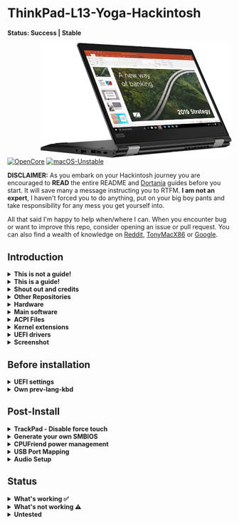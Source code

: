 # ThinkPad-L13-Yoga-Hackintosh

**Status: Success | Stable**

<img align="right" src="./Other/README_Resources/l13-yoga2.png" alt="L13 Yoga macOS" width="430">

[![OpenCore](https://img.shields.io/badge/OpenCore-0.6.9-blue.svg)](https://github.com/acidanthera/OpenCorePkg)
[![macOS-Unstable](https://img.shields.io/badge/macOS-11.5.1-brightgreen.svg)](https://www.apple.com/macos/big-sur)

**DISCLAIMER:**
As you embark on your Hackintosh journey you are encouraged to **READ** the entire README and [Dortania](https://dortania.github.io/getting-started/) guides before you start. It will save many a message instructing you to RTFM. **I am not an expert**, I haven't forced you to do anything, put on your big boy pants and take responsibility for any mess you get yourself into.

All that said I'm happy to help when/where I can. When you encounter bug or want to improve this repo, consider opening an issue or pull request. You can also find a wealth of knowledge on [Reddit](https://www.reddit.com/r/hackintosh/), [TonyMacX86](https://www.tonymacx86.com) or [Google](https://www.google.com).

## Introduction

<details> 
<summary><strong>This is not a guide!</strong></summary>

This is not a guide. It shoud only be used as a reference. I provide some tips and tricks I learned on my journey in building a hackintosh. The best way of using this is as a supplement to the OpenCore guide; if you have questions about how to setup your specific hardware, are unclear about what to do, or would like to see the settings I've used.

I understand that some may simply copy the EFI folder to their EFI partition. For clarity the EFI folder needs to go into the EFI partition.

```EFI
EFI (partition)
	EFI
	├── BOOT
	├── OC
```

It should work and your ThinkPad L13 Yoga should boot and work fine. You will at minimum need to generate SMBIOS values if you want Apple services to work. Note that all error reporting/logging has been turned off in the config.plist. You will have a difficult time trouble shooting with the setup provided. You can easily turn on the error reporting and logging if you follow the Dortania guide. Best of luck.

> **NOTE** if you simply wish to copy my EFI please do the following:
>
> 1. [Generate SMBIOS values](https://dortania.github.io/OpenCore-Install-Guide/config-laptop.plist/coffee-lake-plus.html#nvram) and add them in the config.plist (Use MacBookPro16,3)
> 2. Ensure the value of `showpicker` is  `true` in the config.plist file to provide the opencore menu when booting. 
> 3. Prepare your install [USB](https://dortania.github.io/OpenCore-Install-Guide/installer-guide/)
> 4. Move the entire EFI folder (with your modifications) to the proper partition on your [USB](https://dortania.github.io/OpenCore-Install-Guide/installer-guide/mac-install.html#setting-up-opencore-s-efi-environment) (or [hard drive](https://dortania.github.io/OpenCore-Post-Install/universal/oc2hdd.html) once the install is complete).
> 5. [Install](https://dortania.github.io/OpenCore-Install-Guide/installation/installation-process.html#double-checking-your-work) - You'll need to select F12 to get the boot menu options and **boot from the USB each time the computer restarts** until you've copied the EFI folder onto the hard drive. You may also need to select the correct boot option during install.

</details>  

<details> 
<summary><strong>This is a guide!</strong></summary>


- To install macOS follow the guides provided by [Dortania](https://dortania.github.io/OpenCore-Install-Guide/)
- Useful tools by [CorpNewt](https://github.com/corpnewt) and [headkaze](https://github.com/headkaze/Hackintool)

</details>  

<details> 
<summary><strong>Shout out and credits</strong></summary>

**Shout out** to [oddish_enthusiast](https://www.reddit.com/user/oddish_enthusiast/) who pointed me in the right direction and let me know when OpenCore 0.6.7 fixed booting on 10th gen processors. (He actually had it working before that).

**Shout out** to[DAlexis74](https://github.com/DAlexis74) for the DevicesProperties patches to enable HDMI.

### Credit to all these great people whom I don't know but have made my hackintosh dreams come true:

- [EETagent](https://github.com/EETagent) for his repository (I like the layout of his guide and used it to create this one)
- The guys from [Acidanthera](https://github.com/acidanthera) that make this possible
- [Apple](http://apple.com) for macOS and HfsPlus.efi
- [corpnewt](https://github.com/corpnewt) for [USBMap](https://github.com/corpnewt/USBMap) and [CPUFriendDataProvider](https://github.com/corpnewt/CPUFriendFriend)
- [headkaze](https://github.com/headkaze) for [Hackintool](https://github.com/headkaze/Hackintool)
- [jwise](https://github.com/jwise) for [HoRNDIS](https://github.com/jwise/HoRNDIS)
- [Mieze](https://github.com/Mieze) for [IntelMausiEthernet](https://github.com/Mieze/IntelMausiEthernet)
- [OpenIntelWireless](https://github.com/OpenIntelWireless/IntelBluetoothFirmware/releases) for [IntelBluetoothFirmware](https://github.com/OpenIntelWireless/IntelBluetoothFirmware)
- [zhen-zen](https://github.com/zhen-zen) for [YogaSMC](https://github.com/zhen-zen/YogaSMC)
- And every other contributor
- People at [r/hackintosh](https://www.reddit.com/r/hackintosh/) for their advice and help

</details>

<details>
<summary><strong> Other Repositories </strong></summary>
<br>


- ThinkPad L13 Yoga -hackintosh repositories:
  - [hagenest/thinkpad-l13-yoga-hackintosh](https://github.com/hagenest/thinkpad-l13-yoga-hackintosh)

</details>  

<details>
<summary><strong>Hardware</strong></summary>
<br>


[![UEFI](https://img.shields.io/badge/UEFI-R15ET44W-lightgrey)](https://pcsupport.lenovo.com/ca/en/products/laptops-and-netbooks/thinkpad-l-series-laptops/thinkpad-l13-yoga-type-20r5-20r6/downloads/ds541927-bios-update-utility-bootable-cd-for-windows-10-64-bit-thinkpad-l13-l13-yoga)

### ThinkPad L13 Yoga

| Category  | Component                                            | Note                                                         |
| --------- | ---------------------------------------------------- | ------------------------------------------------------------ |
| Type      | 20R5, 20R6                                           |                                                              |
| CPU       | Intel Core i5-10210U                                 |                                                              |
| GPU       | Intel UHD                                            |                                                              |
| SSD       | WD 512GB                                             | Replaced cursed PM 981 which still doesn't work reliably     |
| Screen    | 13" FHD 1920x1080                                    | Multi touch and pen support working                          |
| Memory    | 8GB / 2666MHz DDR4                                   |                                                              |
| Battery   | Integrated Li-Polymer 46Wh                           | Single battery                                               |
| Camera    | 720p Camera and 5MP camera                           | Both cameras working                                         |
| Wifi & BT | Intel Wireless-AC 9560                               | Use AirportItlwm for your macOS version and enjoy native Wi-Fi control. |
| Input     | PS2 Keyboard & I2CHID TrackPad (touchscreen and pen) | I'm using [YogaSMC](https://github.com/zhen-zen/YogaSMC) for media keys. |

</details>  

<details>
<summary><strong>Main software</strong></summary>
<br>


| Component     | Version |
| ------------- | ------- |
| macOS Big Sur | 11.3.1  |
| OpenCore      | v0.6.9* |

`*Prior to OpenCore 0.6.7 MacOS would not boot on this computer.`

</details>

<details>
<summary><strong>ACPI Files</strong></summary>
<br>

| Component                   |
| --------------------------- |
| ssdt_data.aml               |
| SSDT-AWAC.aml               |
| SSDT-EC-USBX-LAPTOP.aml     |
| SSDT-OCBAT1-lenovoPRO13.aml |
| SSDT-PNLF-CFL.aml           |
| SSDT-RHUB.aml               |
| SSDT-XOSI                   |

</details>

<details>
<summary><strong>Kernel extensions</strong></summary>
<br>

| Kext                   | Version |
| :--------------------- | ------- |
| AirportItlwm           | 1.3.0   |
| AppleALC               | 1.6.0   |
| BrightnessKeys         |         |
| CPUFriend              | 1.2.3   |
| IntelBluetoothFirmware | 1.1.2   |
| IntelBluetoothInjector | 1.1.2   |
| IntelMausi             | 1.0.6   |
| Lilu                   | 1.5.3   |
| SMCBatteryManager      | 1.2.3   |
| SMCProcessor           | 1.2.3   |
| SMCSuperIO             | 1.2.3   |
| USBMap                 | 1.0.0   |
| VirtualSMC             | 1.2.3   |
| VoodooI2C              | 2.6.5   |
| VoodooI2CHID           | 2.6.5   |
| VoodooPS2Controller    | 2.2.3   |
| WhateverGreen          | 1.4.9   |
| YogaSMC                | 1.4.3   |

</details>
<details>

<summary><strong>UEFI drivers</strong></summary>
<br>

|     Driver      | Version           |
| :-------------: | ----------------- |
|   HfsPlus.efi   | OcBinaryData      |
| OpenRuntime.efi | OpenCorePkg 0.6.9 |
</details>

<details>
    <summary><strong>Screenshot</strong></summary>
    <br>
    <p float="left">
        <img src="./Other/README_Resources/ScreenShot1.png" alt="BigSur" width="427">
    </p>
</details> 



## Before installation

<details>  
<summary><strong>UEFI settings</strong></summary>
<br>

**Config**

- **Keyboard/Mouse**
  - `Trackpoint` **Enabled**
  - `Trackpad` **Enabled**
- **Display**
  - `Boot Display Device` **ThinkPad LCD**
  - `Total Graphics Memory` **512MB**
  - `Boot Time Extension` **Disabled**
- **CPU**
  - `Intel Hyper-Threading Technology` **Enabled**

**Security**


- `Password` **Disabled**
- `Security Chip` **Disabled**
- `Memory Protection -> Execution Prevention` **Enabled**
- `Virtualization -> Intel Virtualization Technology` **Enabled**
- `Virtualization -> Intel VT-d Feature` **Disabled**
- `Virtualization -> Enhanced Windows Biometric Security` **Disabled**
- `I/O Port Access -> FingerPrint Reader` **Disabled**
- `I/O Port Access -> Memory Card Slot` **Disabled**
- `Secure Boot -> Secure Boot` **Disabled**
- `Intel SGX -> Intel SGX Control` **Disabled**
- `Device Guard` **Disabled**

**Startup**

- `UEFI/Legacy Boot` **UEFI Only**
- `CSM Support` **No**
- `Boot Mode` **Diagnostics** (This can be changed to "Quick" once you know your system is running properly)

</details>  

<details>
<summary><strong>Own prev-lang-kbd</strong></summary>
<br>


In the config.plist file you set the default language as outlined in the guide. You can either add it as a string or as a hex data using [ProperTree](https://github.com/corpnewt/ProperTree)

The setting is found in the config.plist under: 

- NVRAM
  - 7C436110-AB2A-4BBB-A880-FE41995C9F82

Format is lang-COUNTRY:keyboard

- 🇺🇸 | [0] en_US - U.S --> en-US:0 --> (656e2d55 533a30 in HEX)

| Key           | Type   | Value   |
| ------------- | ------ | ------- |
| prev-lang:kbd | String | en-US:0 |


It is set to English but you can find alternatives here:

[AppleKeyboardLayouts](https://github.com/acidanthera/OpenCorePkg/blob/master/Utilities/AppleKeyboardLayouts/AppleKeyboardLayouts.txt)

</details>

## Post-Install

<details>  
<summary><strong>TrackPad - Disable force touch</strong></summary>
<br>


If the **Battery** management **doesn't show up** in the System Preferences after the SSDT-OCBAT1-lenovoPRO13.aml file is added to your ACPI folder and config.plist file. You will not be able to change any trackpad settings. You may experience the annoying behaviour of clicking on the touchpad and it doing a **Force Touch** where the preview of the file is shown. I found this very annoying. You can disable force touch by modifying the file in `~/Library/Preferences/com.apple.AppleMultitouchTrackpad.plist`
Opened it with Propertree and changed **ForceSuppressed** to **True**

Another trick to manage your trackpad, if you can't get the battery to work, is to connect a bluetooth trackpad. Once the bluetooth trackpad is connected you can adjust the settings. Disconnect the bluetooth trackpad and your built in one will maintain those settings.

I used these methods prior to adding the SSDT-OCBAT1-lenovoPRO13.aml from [hagenest/thinkpad-l13-yoga-hackintosh](https://github.com/hagenest/thinkpad-l13-yoga-hackintosh) repo.
</details>  

<details>  
<summary><strong>Generate your own SMBIOS</strong></summary>
<br>
[GenSMBIOS](https://github.com/corpnewt/GenSMBIOS)

Use GenSMBIOS to create your own serial #... based off of your preferred model.

- MacBookPro16,3 -`What I used`

**Note:** If you use a different SMBIOS model than the MacbookPro16,3 that I've used. The provided USB mapping will not work.  You will need to edit the **USBMap.kext file**.  You can right click on the file and select **Show Package Contents**.  From there you can open the Info.plist file in ProperTree and change MacBookPro16,3 to whatever Model ID you've chosen. This should provide a working USBMap.kext.

</details>  

<details>  
<summary><strong>CPUFriend power management</strong></summary>
<br>

Generate `CPUFriendDataProvider` or `ssdt_data.aml` (choose one) for your machine [here](https://github.com/fewtarius/CPUFriendFriend) or use the ssd_data.aml file provided. My files are set for power conservation over performance. Highly recommended that you use power management.

</details>  

<details>  
<summary><strong>USB Port Mapping</strong></summary>
<br>


While first port mapping I followed the [Dortania  guide here](https://dortania.github.io/OpenCore-Post-Install/usb/#macos-and-the-15-port-limit) with USBInjectAll.kext install...  when doing so the internal USB ports did not show up and the cameras, touch screen, and bluetooth did not function. I noticed on the `USBmap tool` screen that RHUB was showing so I Googled it and it brought me back to the [Dortania guide here](https://dortania.github.io/OpenCore-Post-Install/usb/manual/manual.html#special-notes). I added the SSDT-RHUB.aml to the APCI folder rebooted and all the ports showed up. I then mapped the USB ports creating the included USBMap.kext file. After mapping the ports I left the SSDT-RHUB.aml file in the APCI folder (not sure if it is still needed?).

</details>  

<details>  
<summary><strong>Audio Setup</strong></summary>
<br>

The L13 Yoga has CX8070 for audio which requires the boot-arg **or** device property below. You can use the boot-args to initially setup your config.plist file as suggested in the guide or simply add the device property. Everything should work, built-in microphone, speakers, headphone jack and microphone. 

| Key       | Value    |
| --------- | -------- |
| boot-args | alcid=15 |

| Key                        | Type       | Value        |
| -------------------------- | ---------- | ------------ |
| PciRoot(0x0)/Pci(0x1F,0x3) | Dictionary |              |
| layout-id                  | Data       | **0f000000** |

</details>  

## Status

<details>  
<summary><strong>What's working ✅</strong></summary>

- [x] Battery percentage
- [x] Bluetooth - Intel Wireless-AC 9560 
- [x] Wifi - Intel Wireless-AC 9560
- [x] CPU power management
- [x] GPU UHD hardware acceleration / performance 
- [x] iMessage, FaceTime, App Store, iTunes Store. `Generate your own SMBIOS`
- [x] Intel I219-V Ethernet port -`works with the Lenovo dongle`
- [x] Keyboard `Volume and brightness hotkeys, with YogaSMC and BrightnessKey kexts`
- [x]  Audio - Conexant CX8070 -`"alcid=15" - or see setup above`
- [x] Microphone
- [x] Sleep/Wake 
- [x] TrackPoint  `Works perfectly. Just like on Windows or Linux.`
- [x] USB Ports `USB map created.`
- [x] Web camera `Both cameras are working after the USB mapping was done.`
- [x] TouchPad `1-3 fingers swipe gestures`
- [x] Multi-Touch Screen `Pen also working`
- [x] Graphical Boot menu `OpenCanopy (It does work. Not included in OC folder as I generally skip the boot menu.)` 
- [x] HDMI

</details>  

<details>  
<summary><strong>What's not working ⚠️</strong></summary>

- [ ] Fingerprint reader - `While there is finally a working driver for Linux (python-validity), don't expect macOS driver any time soon.`
- [ ] Samsung PM 981 NVME drive - `Still unstable. Could work for some, not for others.`

</details>  

<details>  
<summary><strong>Untested</strong></summary>

- [ ] Boot chime
- [ ] FileVault 2
- [ ] Sidecar wired
- [ ] Sidecar wireless
- [ ] Windows/Linux from OC boot menu`I'm not dual booting my system but there's no reason it shouldn't work.`

</details> 